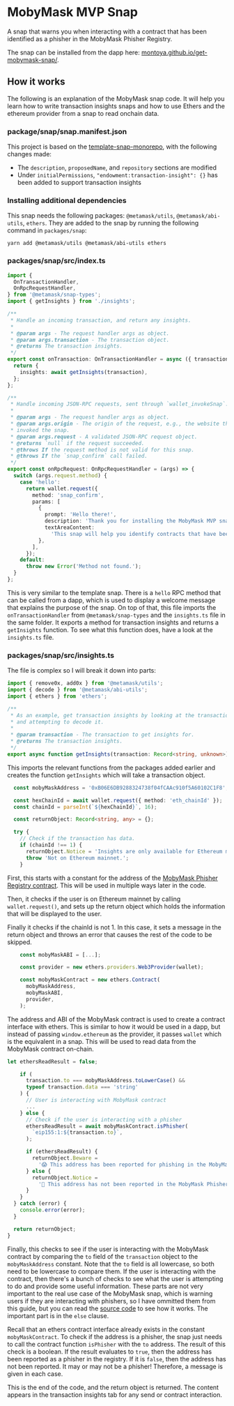 # MobyMask MVP Snap

A snap that warns you when interacting with a contract that has been identified as a phisher in the MobyMask Phisher Registry.

The snap can be installed from the dapp here: [montoya.github.io/get-mobymask-snap/](https://montoya.github.io/get-mobymask-snap/).

## How it works

The following is an explanation of the MobyMask snap code. It will help you learn how to write transaction insights snaps and how to use Ethers and the ethereum provider from a snap to read onchain data. 

### package/snap/snap.manifest.json

This project is based on the [template-snap-monorepo](https://github.com/MetaMask/template-snap-monorepo), with the following changes made: 

- The `description`, `proposedName`, and `repository` sections are modified 
- Under `initialPermissions`, `"endowment:transaction-insight": {}` has been added to support transaction insights

### Installing additional dependencies 

This snap needs the following packages: `@metamask/utils`, `@metamask/abi-utils`, `ethers`. They are added to the snap by running the following command in `packages/snap`: 

`yarn add @metamask/utils @metamask/abi-utils ethers`

### packages/snap/src/index.ts

```TypeScript
import {
  OnTransactionHandler,
  OnRpcRequestHandler,
} from '@metamask/snap-types';
import { getInsights } from './insights';

/**
 * Handle an incoming transaction, and return any insights.
 *
 * @param args - The request handler args as object.
 * @param args.transaction - The transaction object.
 * @returns The transaction insights.
 */
export const onTransaction: OnTransactionHandler = async ({ transaction }) => {
  return {
    insights: await getInsights(transaction),
  };
};

/**
 * Handle incoming JSON-RPC requests, sent through `wallet_invokeSnap`.
 *
 * @param args - The request handler args as object.
 * @param args.origin - The origin of the request, e.g., the website that
 * invoked the snap.
 * @param args.request - A validated JSON-RPC request object.
 * @returns `null` if the request succeeded.
 * @throws If the request method is not valid for this snap.
 * @throws If the `snap_confirm` call failed.
 */
export const onRpcRequest: OnRpcRequestHandler = (args) => {
  switch (args.request.method) {
    case 'hello':
      return wallet.request({
        method: 'snap_confirm',
        params: [
          {
            prompt: 'Hello there!',
            description: 'Thank you for installing the MobyMask MVP snap.',
            textAreaContent:
              'This snap will help you identify contracts that have been reported for phishing in the MobyMask Phisher Registry.',
          },
        ],
      });
    default:
      throw new Error('Method not found.');
  }
};
```

This is very similar to the template snap. There is a `hello` RPC method that can be called from a dapp, which is used to display a welcome message that explains the purpose of the snap. On top of that, this file imports the `onTransactionHandler` from `@metamask/snap-types` and the `insights.ts` file in the same folder. It exports a method for transaction insights and returns a `getInsights` function. To see what this function does, have a look at the `insights.ts` file. 

### packages/snap/src/insights.ts

The file is complex so I will break it down into parts: 

```TypeScript
import { remove0x, add0x } from '@metamask/utils';
import { decode } from '@metamask/abi-utils';
import { ethers } from 'ethers';

/**
 * As an example, get transaction insights by looking at the transaction data
 * and attempting to decode it.
 *
 * @param transaction - The transaction to get insights for.
 * @returns The transaction insights.
 */
export async function getInsights(transaction: Record<string, unknown>) {
```

This imports the relevant functions from the packages added earlier and creates the function `getInsights` which will take a transaction object. 

```TypeScript
  const mobyMaskAddress = '0xB06E6DB9288324738f04fCAAc910f5A60102C1F8';

  const hexChainId = await wallet.request({ method: 'eth_chainId' });
  const chainId = parseInt(`${hexChainId}`, 16);

  const returnObject: Record<string, any> = {};

  try {
    // Check if the transaction has data.
    if (chainId !== 1) {
      returnObject.Notice = 'Insights are only available for Ethereum mainnet.';
      throw 'Not on Ethereum mainnet.';
    }
```

First, this starts with a constant for the address of the [MobyMask Phisher Registry contract](https://etherscan.io/address/0xb06e6db9288324738f04fcaac910f5a60102c1f8). This will be used in multiple ways later in the code. 

Then, it checks if the user is on Ethereum mainnet by calling `wallet.request()`, and sets up the return object which holds the information that will be displayed to the user. 

Finally it checks if the chainId is not 1. In this case, it sets a message in the return object and throws an error that causes the rest of the code to be skipped. 

```TypeScript
    const mobyMaskABI = [...]; 

    const provider = new ethers.providers.Web3Provider(wallet);

    const mobyMaskContract = new ethers.Contract(
      mobyMaskAddress,
      mobyMaskABI,
      provider,
    );
```

The address and ABI of the MobyMask contract is used to create a contract interface with ethers. This is similar to how it would be used in a dapp, but instead of passing `window.ethereum` as the provider, it passes `wallet` which is the equivalent in a snap. This will be used to read data from the MobyMask contract on-chain. 

```TypeScript
let ethersReadResult = false;

    if (
      transaction.to === mobyMaskAddress.toLowerCase() &&
      typeof transaction.data === 'string'
    ) {
      // User is interacting with MobyMask contract
      ... 
    } else {
      // Check if the user is interacting with a phisher
      ethersReadResult = await mobyMaskContract.isPhisher(
        `eip155:1:${transaction.to}`,
      );

      if (ethersReadResult) {
        returnObject.Beware =
          '😱 This address has been reported for phishing in the MobyMask Phisher Registry. You should not interact with this address.';
      } else {
        returnObject.Notice =
          '🤔 This address has not been reported in the MobyMask Phisher Registry. This does not guarantee that it is safe to interact with. Proceed with care.';
      }
    }
  } catch (error) {
    console.error(error);
  }

  return returnObject;
}
```

Finally, this checks to see if the user is interacting with the MobyMask contract by comparing the `to` field of the `transaction` object to the `mobyMaskAddress` constant. Note that the `to` field is all lowercase, so both need to be lowercase to compare them. If the user is interacting with the contract, then there's a bunch of checks to see what the user is attempting to do and provide some useful information. These parts are not very important to the real use case of the MobyMask snap, which is warning users if they are interacting with phishers, so I have ommitted them from this guide, but you can read the [source code](https://github.com/Montoya/mobymask-snap/blob/main/packages/snap/src/insights.ts#L78) to see how it works. The important part is in the `else` clause. 

Recall that an ethers contract interface already exists in the constant `mobyMaskContract`. To check if the address is a phisher, the snap just needs to call the contract function `isPhisher` with the `to` address. The result of this check is a boolean. If the result evaluates to `true`, then the address has been reported as a phisher in the registry. If it is `false`, then the address has not been reported. It may or may not be a phisher! Therefore, a message is given in each case. 

This is the end of the code, and the return object is returned. The content appears in the transaction insights tab for any send or contract interaction. 